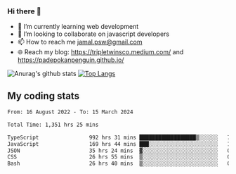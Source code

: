 ### Hi there 👋

<!--
**padepokanpenguin/padepokanpenguin** is a ✨ _special_ ✨ repository because its `README.md` (this file) appears on your GitHub profile.
-->

- 🌱 I’m currently learning  web development
- 👯 I’m looking to collaborate on javascript developers
- 📫 How to reach me jamal.psw@gmail.com
- 🌐 Reach my blog:
   https://tripletwinsco.medium.com/ and
   https://padepokanpenguin.github.io/

![Anurag's github stats](https://github-readme-stats.vercel.app/api?username=padepokanpenguin&count_private=true&disable_animations=false&show_icons=true&theme=default)
[![Top Langs](https://github-readme-stats.vercel.app/api/top-langs/?username=padepokanpenguin&theme=default&layout=compact)](https://github.com/padepokanpenguin)

## My coding stats

<!--START_SECTION:waka-->

```txt
From: 16 August 2022 - To: 15 March 2024

Total Time: 1,351 hrs 25 mins

TypeScript                992 hrs 31 mins ██████████████████▒░░░░░░   73.44 %
JavaScript                169 hrs 44 mins ███░░░░░░░░░░░░░░░░░░░░░░   12.56 %
JSON                      35 hrs 24 mins  ▓░░░░░░░░░░░░░░░░░░░░░░░░   02.62 %
CSS                       26 hrs 55 mins  ▒░░░░░░░░░░░░░░░░░░░░░░░░   01.99 %
Bash                      26 hrs 40 mins  ▒░░░░░░░░░░░░░░░░░░░░░░░░   01.97 %
```

<!--END_SECTION:waka-->


